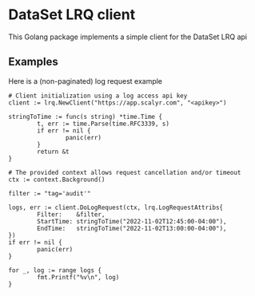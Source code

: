 # DataSet LRQ client

This Golang package implements a simple client for the DataSet LRQ api

## Examples

Here is a (non-paginated) log request example

```golang
# Client initialization using a log access api key
client := lrq.NewClient("https://app.scalyr.com", "<apikey>")

stringToTime := func(s string) *time.Time {
        t, err := time.Parse(time.RFC3339, s)
        if err != nil {
                panic(err)
        }
        return &t
}

# The provided context allows request cancellation and/or timeout
ctx := context.Background()

filter := "tag='audit'"

logs, err := client.DoLogRequest(ctx, lrq.LogRequestAttribs{
        Filter:    &filter,
        StartTime: stringToTime("2022-11-02T12:45:00-04:00"),
        EndTime:   stringToTime("2022-11-02T13:00:00-04:00"),
})
if err != nil {
        panic(err)
}

for _, log := range logs {
        fmt.Printf("%v\n", log)
}
```
